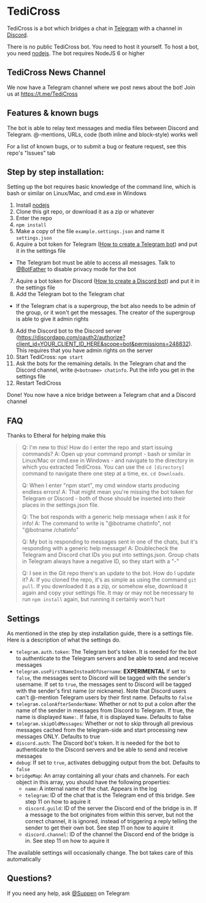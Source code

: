 TediCross
=========
TediCross is a bot which bridges a chat in [Telegram](https://telegram.org) with a channel in [Discord](https://discordapp.com/).

There is no public TediCross bot. You need to host it yourself. To host a bot, you need [nodejs](https://nodejs.org). The bot requires NodeJS 6 or higher


TediCross News Channel
----------------------

We now have a Telegram channel where we post news about the bot! Join us at https://t.me/TediCross


Features & known bugs
---------------------

The bot is able to relay text messages and media files between Discord and Telegram. @-mentions, URLs, code (both inline and block-style) works well

For a list of known bugs, or to submit a bug or feature request, see this repo's "Issues" tab


Step by step installation:
--------------------------
Setting up the bot requires basic knowledge of the command line, which is bash or similar on Linux/Mac, and cmd.exe in Windows

 1. Install [nodejs](https://nodejs.org)
 2. Clone this git repo, or download it as a zip or whatever
 3. Enter the repo
 4. `npm install`
 5. Make a copy of the file `example.settings.json` and name it `settings.json`
 6. Aquire a bot token for Telegram ([How to create a Telegram bot](https://core.telegram.org/bots#3-how-do-i-create-a-bot)) and put it in the settings file
   - The Telegram bot must be able to access all messages. Talk to [@BotFather](https://t.me/BotFather) to disable privacy mode for the bot
 7. Aquire a bot token for Discord ([How to create a Discord bot](https://github.com/reactiflux/discord-irc/wiki/Creating-a-discord-bot-&-getting-a-token)) and put it in the settings file
 8. Add the Telegram bot to the Telegram chat
   - If the Telegram chat is a supergroup, the bot also needs to be admin of the group, or it won't get the messages. The creator of the supergroup is able to give it admin rights
 9. Add the Discord bot to the Discord server (https://discordapp.com/oauth2/authorize?client_id=YOUR_CLIENT_ID_HERE&scope=bot&permissions=248832). This requires that you have admin rights on the server
 10. Start TediCross: `npm start`
 11. Ask the bots for the remaining details. In the Telegram chat and the Discord channel, write `@<botname> chatinfo`. Put the info you get in the settings file
 12. Restart TediCross

Done! You now have a nice bridge between a Telegram chat and a Discord channel

FAQ
---

Thanks to Etheral for helping make this

> Q: I'm new to this! How do I enter the repo and start issuing commands?
> A: Open up your command prompt - bash or similar in Linux/Mac or cmd.exe in Windows - and navigate to the directory in which you extracted TediCross. You can use the `cd [directory]` command to navigate there one step at a time, ex. `cd Downloads`.
>
> Q: When I enter "npm start", my cmd window starts producing endless errors!
> A: That might mean you're missing the bot token for Telegram or Discord - both of those should be inserted into their places in the settings.json file.
>
> Q: The bot responds with a generic help message when I ask it for info!
> A: The command to write is "@botname chatinfo", not "@botname /chatinfo"
>
> Q: My bot is responding to messages sent in one of the chats, but it's responding with a generic help message!
> A: Doublecheck the Telegram and Discord chat IDs you put into settings.json. Group chats in Telegram always have a negative ID, so they start with a "-"
>
> Q: I see in the Git repo there's an update to the bot. How do I update it?
> A: If you cloned the repo, it's as simple as using the command `git pull`. If you downloaded it as a zip, or somehow else, download it again and copy your settings file. It may or may not be necessary to run `npm install` again, but running it certainly won't hurt

Settings
--------

As mentioned in the step by step installation guide, there is a settings file. Here is a description of what the settings do.

* `telegram.auth.token`: The Telegram bot's token. It is needed for the bot to authenticate to the Telegram servers and be able to send and receive messages
* `telegram.useFirstNameInsteadOfUsername`: **EXPERIMENTAL** If set to `false`, the messages sent to Discord will be tagged with the sender's username. If set to `true`, the messages sent to Discord will be tagged with the sender's first name (or nickname). Note that Discord users can't @-mention Telegram users by their first name. Defaults to `false`
* `telegram.colonAfterSenderName`: Whether or not to put a colon after the name of the sender in messages from Discord to Telegram. If true, the name is displayed `Name:`. If false, it is displayed `Name`. Defaults to false
* `telegram.skipOldMessages`: Whether or not to skip through all previous messages cached from the telegram-side and start processing new messages ONLY. Defaults to true
* `discord.auth`: The Discord bot's token. It is needed for the bot to authenticate to the Discord servers and be able to send and receive messages
* `debug`: If set to `true`, activates debugging output from the bot. Defaults to `false`
* `bridgeMap`: An array containing all your chats and channels. For each object in this array, you should have the following properties:
	* `name`: A internal name of the chat. Appears in the log
	* `telegram`: ID of the chat that is the Telegram end of this bridge. See step 11 on how to aquire it
	* `discord.guild`: ID of the server the Discord end of the bridge is in. If a message to the bot originates from within this server, but not the correct channel, it is ignored, instead of triggering a reply telling the sender to get their own bot. See step 11 on how to aquire it
	* `discord.channel`: ID of the channel the Discord end of the bridge is in. See step 11 on how to aquire it

The available settings will occasionally change. The bot takes care of this automatically


Questions?
----------

If you need any help, ask [@Suppen](https://t.me/Suppen) on Telegram
